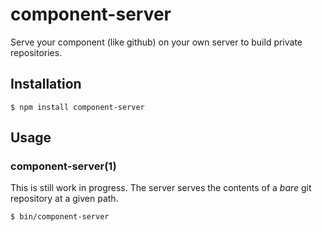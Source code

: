 
# component-server

  Serve your component (like github) on your own server to build
  private repositories.

## Installation

    $ npm install component-server

## Usage

### component-server(1)

  This is still work in progress.  The server serves the contents of a
  *bare* git repository at a given path.

    $ bin/component-server
